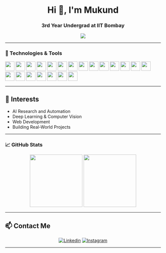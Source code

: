 <h1 align="center">Hi 👋, I'm Mukund</h1>
<h3 align="center">3rd Year Undergrad at IIT Bombay</h3>

<p align="center">
  <img src="https://readme-typing-svg.herokuapp.com?center=true&vCenter=true&lines=🚀+Exploring+AI+%26+Machine+Learning;👨‍💻+Web+Dev+with+React+%26+Node.js;🧠+Deep+Learning+%7C+NLP+%7C+Computer+Vision;📚+Student+at+IIT+Bombay;💡+Open+Source+Contributor" />
</p>

---

### 🔧 Technologies & Tools
<p>
<img src="https://img.shields.io/badge/C-00599C?style=flat-square&logo=c&logoColor=white" height="30"/>
  <img src="https://img.shields.io/badge/C%2B%2B-00599C?style=flat-square&logo=c%2B%2B&logoColor=white" height="30"/>
  <img src="https://img.shields.io/badge/Python-3776AB?style=flat-square&logo=python&logoColor=white" height="30"/>
  <img src="https://img.shields.io/badge/NumPy-013243?style=flat-square&logo=numpy&logoColor=white" height="30"/>
  <img src="https://img.shields.io/badge/Pandas-150458?style=flat-square&logo=pandas&logoColor=white" height="30"/>
  <img src="https://img.shields.io/badge/Keras-D00000?style=flat-square&logo=keras&logoColor=white" height="30"/>
  <img src="https://img.shields.io/badge/TensorFlow-FF6F00?style=flat-square&logo=tensorflow&logoColor=white" height="30"/>
  <img src="https://img.shields.io/badge/PyTorch-EE4C2C?style=flat-square&logo=pytorch&logoColor=white" height="30"/>
  <img src="https://img.shields.io/badge/OpenCV-5C3EE8?style=flat-square&logo=opencv&logoColor=white" height="30"/>
  <img src="https://img.shields.io/badge/Scikit--Learn-F7931E?style=flat-square&logo=scikit-learn&logoColor=white" height="30"/>
  <img src="https://img.shields.io/badge/Matplotlib-11557C?style=flat-square&logo=matplotlib&logoColor=white" height="30"/>
  <img src="https://img.shields.io/badge/NLP-FF6600?style=flat-square&logo=apachekafka&logoColor=white" height="30"/>
  <img src="https://img.shields.io/badge/HTML5-E34F26?style=flat-square&logo=html5&logoColor=white" height="30"/>
  <img src="https://img.shields.io/badge/CSS3-1572B6?style=flat-square&logo=css3&logoColor=white" height="30"/>
  <img src="https://img.shields.io/badge/JavaScript-F7DF1E?style=flat-square&logo=javascript&logoColor=black" height="30"/>
  <img src="https://img.shields.io/badge/React-20232A?style=flat-square&logo=react&logoColor=61DAFB" height="30"/>
  <img src="https://img.shields.io/badge/Node.js-339933?style=flat-square&logo=node.js&logoColor=white" height="30"/>
  <img src="https://img.shields.io/badge/Tailwind_CSS-38B2AC?style=flat-square&logo=tailwind-css&logoColor=white" height="30"/>
  <img src="https://img.shields.io/badge/VS%20Code-007ACC?style=flat-square&logo=visual-studio-code&logoColor=white" height="30"/>
  <img src="https://img.shields.io/badge/Jupyter-F37626?style=flat-square&logo=jupyter&logoColor=white" height="30"/>
  <img src="https://img.shields.io/badge/Git-000000?style=flat-square&logo=git&logoColor=white" height="30"/>
  
  
  
</p>

---

## 🧠 Interests
- AI Research and Automation
- Deep Learning & Computer Vision
- Web Development
- Building Real-World Projects


---


### 📈 GitHub Stats
<p align="center">
  <img src="https://github-readme-stats.vercel.app/api?username=mukundraj&show_icons=true&theme=tokyonight" height="170" />
  <img src="https://github-readme-stats.vercel.app/api/top-langs/?username=mukundraj&layout=compact&theme=tokyonight" height="170" />
</p>






---

## 📫 Contact Me

<div align="center">

[![Linkedin](https://img.shields.io/badge/Mukund-0072B1?style=for-the-badge&logo=linkedin&logoColor=FFFFFF)](https://linkedin.com/in/mukundrajiitb)
[![Instagram](https://img.shields.io/badge/mukund_raj_-E1306C?style=for-the-badge&logo=instagram&logoColor=FFFFFF)](https://instagram.com/mukund_raj_)


</div>



---


<!--
**mukundraj33/mukundraj33** is a ✨ _special_ ✨ repository because its `README.md` (this file) appears on your GitHub profile.

Here are some ideas to get you started:

- 🔭 I’m currently working on ...
- 🌱 I’m currently learning ...
- 👯 I’m looking to collaborate on ...
- 🤔 I’m looking for help with ...
- 💬 Ask me about ...
- 📫 How to reach me: ...
- 😄 Pronouns: ...
- ⚡ Fun fact: ...
-->
